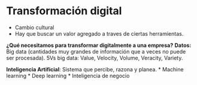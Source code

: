 # Transformación digital

* Cambio cultural
* Hay que buscar un valor agregado a traves de ciertas herramientas.

**¿Qué necesitamos para transformar digitalmente a una empresa?**
**Datos:** Big data (cantidades muy grandes de información que a veces no puede ser procesada).
    5Vs big data: Value, Velocity, Volume, Veracity, Variety.

**Inteligencia Artificial**: Sistema que percibe, razona y planea.
    * Machine learning
    * Deep learning
    * Inteligencia de negocio


